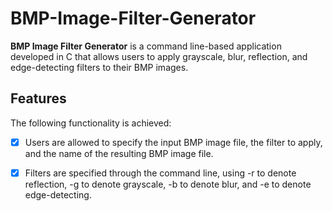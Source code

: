 # BMP-Image-Filter-Generator

**BMP Image Filter Generator** is a command line-based application developed in C that allows users to apply grayscale, blur, reflection, and edge-detecting filters to their BMP images.

## Features
The following functionality is achieved:

- [x] Users are allowed to specify the input BMP image file, the filter to apply, and the name of the resulting BMP image file.
- [x] Filters are specified through the command line, using -r to denote reflection, -g to denote grayscale, -b to denote blur, and -e to denote edge-detecting.



